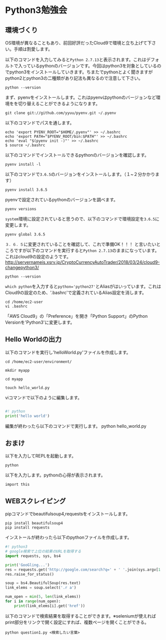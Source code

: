 # Python3勉強会

## 環境づくり
OS環境が異なることもあり、前回好評だったCloud9で環境と立ち上げて下さい。手順は割愛します。

以下のコマンドを入力してみると`Python 2.7.13`と表示されます。これはデフォルトで入っているpythonのバージョンです。今回はpython3を対象としているのでpython3をインストールしていきます。ちまたでpythonとよく聞きますがpython2とpython3の二種類があり記法も異なるので注意して下さい。

```
python --version
```

まず、pyenvをインストールします。これはpyenvはpythonのバージョンなど環境をを切り替えることができるようになります。

```
git clone git://github.com/yyuu/pyenv.git ~/.pyenv
```

以下のコマンドでパスを通します。
```
echo 'export PYENV_ROOT="$HOME/.pyenv"' >> ~/.bashrc
echo 'export PATH="$PYENV_ROOT/bin:$PATH"' >> ~/.bashrc
echo 'eval "$(pyenv init -)"' >> ~/.bashrc
$ source ~/.bashrc
```

以下のコマンドでインストールできるpythonのバージョンを確認します。

```
pyenv install -l
```

以下のコマンドで`3.6.5`のバージョンをインストールします。（１~２分かかります）

```
pyenv install 3.6.5
```

pyenvで設定されているpythonのバージョンを調べます。

```
pyenv versions
```

`system`環境に設定されていると思うので、以下のコマンドで環境設定を`3.6.5`に変更します。

```
pyenv global 3.6.5
``` 

`３．６．５`に変更されていることを確認して、これで準備OK！！！
と言いたいところですが以下のコマンドを実行すると`Python 2.7.13`のままになっています。
これはcloud9の設定のようです。
http://servernameis.xsrv.jp/CryptoCurrencyAutoTrader/2018/03/24/cloud9-changepython3/

```
python --version
```

`which python`を入力すると`python='python27'`とAliasがはいっています。これはCloud9の設定のため、'.bashrc'で定義されているAlias設定を消します。

```
cd /home/ec2-user
vi .bashrc
```

「AWS Cloud9」の「Preference」を開き「Python Support」のPython Versionを'Python3'に変更します。

## Hello Worldの出力
以下のコマンドを実行し'helloWorld.py'ファイルを作成します。

```
cd /home/ec2-user/environment/
```

```
mkdir myapp
```

```
cd myapp
```

```
touch hello_world.py
```

viコマンドで以下のように編集します。

```python:hello_world.py

#! python
print('hello world')
```

編集が終わったら以下のコマンドで実行します。
python hello_world.py

## おまけ


以下を入力してREPLを起動します。
```
python
```

以下を入力します。pythonの心得が表示されます。
```
import this
```

## WEBスクレイピング

pipコマンドでbeautifulsoup4,requestsをインストールします。
```
pip install beautifulsoup4
pip install requests
```

インストールが終わったら以下のpythonファイルを作成します。

```python:question1.py
#! python3
# google検索で上位の結果のURLを取得する
import requests, sys, bs4

print('GooGling...')
res = requests.get('http://google.com/search?q=' + ' '.join(sys.argv[1:]))
res.raise_for_status()

soup = bs4.BeautifulSoup(res.text)
link_elems = soup.select('.r a')

num_open = min(5, len(link_elems))
for i in range(num_open):
    print(link_elems[i].get('href'))
```
以下のコマンドで検索結果を取得することができます。※seleniumが使えればprint部分をリンクで開く設定にすれば、複数ページを開くことができる。

```
python question1.py <検索したい言葉>
```
